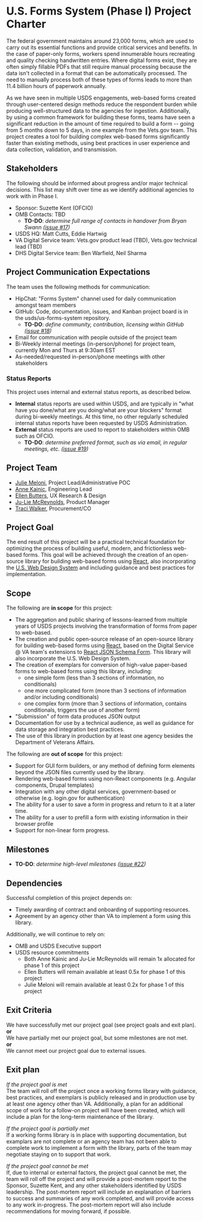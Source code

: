 # U.S. Forms System (Phase I) Project Charter
The federal government maintains around 23,000 forms, which are used to carry out its essential functions and provide critical services and benefits. In the case of paper-only forms, workers spend innumerable hours recreating and quality checking handwritten entries. Where digital forms exist, they are often simply fillable PDFs that still require manual processing because the data isn't collected in a format that can be automatically processed. The need to manually process both of these types of forms leads to more than 11.4 billion hours of paperwork annually.

As we have seen in multiple USDS engagements, web-based forms created through user-centered design methods reduce the respondent burden while producing well-structured data to the agencies for ingestion. Additionally, by using a common framework for building these forms, teams have seen a significant reduction in the amount of time required to build a form -- going from 5 months down to 5 days, in one example from the Vets.gov team. This project creates a tool for building complex web-based forms significantly faster than existing methods, using best practices in user experience and data collection, validation, and transmission.
  
  
## Stakeholders
The following should be informed about progress and/or major technical decisions.  This list may shift over time as we identify additional agencies to work with in Phase I.

* Sponsor: Suzette Kent (OFCIO)
* OMB Contacts: TBD
  * **TO-DO**: *determine full range of contacts in handover from Bryan Swann ([issue #17](https://github.com/usds/us-forms-system/issues/17))*
* USDS HQ: Matt Cutts, Eddie Hartwig
* VA Digital Service team: Vets.gov product lead (TBD), Vets.gov technical lead (TBD)
* DHS Digital Service team: Ben Warfield, Neil Sharma

## Project Communication Expectations
The team uses the following methods for communication:
* HipChat: "Forms System" channel used for daily communication amongst team members
* GitHub: Code, documentation, issues, and Kanban project board is in the usds/us-forms-system repository.
  * **TO-DO**: *define community, contribution, licensing within GitHub ([issue #18](https://github.com/usds/us-forms-system/issues/18))*
* Email for communication with people outside of the project team
* Bi-Weekly internal meetings (in-person/phone) for project team, currently Mon and Thurs at 9:30am EST
* As-needed/requested in-person/phone meetings with other stakeholders

### Status Reports
This project uses internal and external status reports, as described below.
* **Internal** status reports are used within USDS, and are typically in "what have you done/what are you doing/what are your blockers" format during bi-weekly meetings.  At this time, no other regularly scheduled internal status reports have been requested by USDS Administration.
* **External** status reports are used to report to stakeholders within OMB such as OFCIO.
  * **TO-DO**: *determine preferred format, such as via email, in regular meetings, etc. ([issue #19](https://github.com/usds/us-forms-system/issues/19))*

## Project Team
* [Julie Meloni](https://tools.usds.gov/team/julie-meloni),  Project Lead/Administrative POC
* [Anne Kainic](https://tools.usds.gov/team/anne-kainic),  Engineering Lead
* [Ellen Butters](https://tools.usds.gov/team/ellen-butters), UX Research & Design
* [Ju-Lie McReynolds](https://tools.usds.gov/team/ju-lie-mcreynolds), Product Manager
* [Traci Walker](https://tools.usds.gov/team/traci-walker), Procurement/CO

## Project Goal
The end result of this project will be a practical technical foundation for optimizing the process of building  useful, modern, and frictionless web-based forms.  This goal will be achieved through the creation of an open-source library for building web-based forms using [React](https://reactjs.org/), also incorporating the [U.S. Web Design System](https://designsystem.digital.gov/) and including guidance and best practices for implementation. 

## Scope
The following are **in scope** for this project:
* The aggregation and public sharing of lessons-learned from multiple years of USDS projects involving the transformation of forms from paper to web-based.
* The creation and public open-source release of an open-source library for building web-based forms using [React](https://reactjs.org/), based on the Digital Service @ VA team's extensions to [React JSON Schema Form](https://github.com/mozilla-services/react-jsonschema-form). This library will also incorporate the U.S. Web Design System.
* The creation of exemplars for conversion of high-value paper-based forms to web-based forms using this library, including:
  * one simple form (less than 3 sections of information, no conditionals)
  * one more complicated form (more than 3 sections of information and/or including conditionals)
  * one complex form (more than 3 sections of information, contains conditionals, triggers the use of another form)
* "Submission" of form data produces JSON output
* Documentation for use by a technical audience, as well as guidance for data storage and integration best practices.
* The use of this library in production by at least one agency besides the Department of Veterans Affairs.

The following are **out of scope** for this project:
* Support for GUI form builders, or any method of defining form elements beyond the JSON files currently used by the library.
* Rendering web-based forms using non-React components (e.g. Angular components, Drupal templates)
* Integration with any other digital services, government-based or otherwise (e.g. login.gov for authentication)
* The ability for a user to save a form in progress and return to it at a later time.
* The ability for a user to prefill a form with existing information in their browser profile
* Support for non-linear form progress.

## Milestones
* **TO-DO**: *determine high-level milestones ([issue #22](https://github.com/usds/us-forms-system/issues/22))*

## Dependencies
Successful completion of this project depends on:
* Timely awarding of contract and onboarding of supporting resources.
* Agreement by an agency other than VA to implement a form using this library.

Additionally, we will continue to rely on:
* OMB and USDS Executive support
* USDS resource commitments
  * Both Anne Kainic and Ju-Lie McReynolds will remain 1x allocated for phase 1 of this project
  * Ellen Butters will remain available at least 0.5x for phase 1 of this project
  * Julie Meloni will remain available at least 0.2x for phase 1 of this project

## Exit Criteria
We have successfully met our project goal (see project goals and exit plan).  
**or**  
We have partially met our project goal, but some milestones are not met.  
**or**  
We cannot meet our project goal due to external issues.

## Exit plan
*If the project goal is met*  
The team will roll off the project once a working forms library with guidance, best practices, and exemplars is publicly released and in production use by at least one agency other than VA. Additionally, a plan for an additional scope of work for a follow-on project will have been created, which will include a plan for the long-term maintenance of the library.

*If the project goal is partially met*  
If a working forms library is in place with supporting documentation, but examplars are not complete or an agency team has not been able to complete work to implement a form with the library, parts of the team may negotiate staying on to support that work.

*If the project goal cannot be met*  
If, due to internal or external factors, the project goal cannot be met, the team will roll off the project and will provide a post-mortem report to the Sponsor, Suzette Kent, and any other stakeholders identified by USDS leadership. The post-mortem report will include an explanation of barriers to success and summaries of any work completed, and will provide access to any work in-progress. The post-mortem report will also include recommendations for moving forward, if possible.
